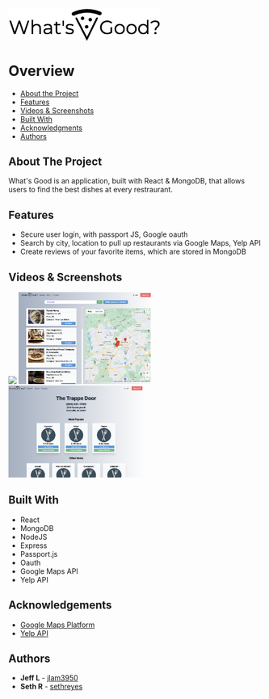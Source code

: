 <img src = "frontend/src/images/logo_img 4.jpg" width = '300px'>

# Overview
- [About the Project](#about-the-project)
- [Features](#features)
- [Videos & Screenshots](#videos-and-screenshots)
- [Built With](#built-with)
- [Acknowledgments](#acknowledgments)
- [Authors](#authors)
## About The Project
What's Good is an application, built with React & MongoDB, that allows users to find the best dishes at every restraurant. 
## Features
- Secure user login, with passport JS, Google oauth 
- Search by city, location to pull up restaurants via Google Maps, Yelp API
- Create reviews of your favorite items, which are stored in MongoDB

## Videos & Screenshots
<img className = 'readme' src="frontend/src/images/readme_img/whatsgood_splash.png" width="270px" margin='2rem'> <img src='frontend/src/images/readme_img/whats-good-search.png' width="270px"> <img src="frontend/src/images/readme_img/whats-good-review.png" width="270px"> 

## Built With 
* React
* MongoDB
* NodeJS
* Express
* Passport.js 
* Oauth
* Google Maps API 
* Yelp API 

## Acknowledgements
- [Google Maps Platform](https://developers.google.com/maps)
- [Yelp API](https://www.yelp.com/developers/)

## Authors
- **Jeff L** - [jlam3950](https://github.com/jlam3950)
- **Seth R** - [sethreyes](https://github.com/SethReyes)

